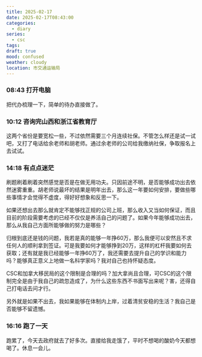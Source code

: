 ```yaml
---
title: 2025-02-17
date: 2025-02-17T08:43:00
categories:
  - diary
series:
  - csc
tags: 
draft: true
mood: confused
weather: cloudy
location: 市交通运输局
---
```



### 08:43 打开电脑
把代办梳理一下，简单的待办直接做了。

### 10:12 咨询完山西和浙江省教育厅

这两个省份是要宽松一些，不过依然需要三个月连续社保。不管怎么样还是试一试吧，又打了电话给余老师和胡老师。通过余老师的公司给我缴纳社保，争取报名上去试试。

### 14:18 有点点迷茫

刷题刷着刷着突然感觉是否是在做无用功夫。只因前途不明，是否能够成功出去依然迷雾重重。胡老师说最坏的结果是明年出去，那么这一年要如何安排，要做些哪些事情才会觉得不虚度，得好好想象和反思一下。

如果还想出去那么就肯定不能够找正规的公司上班，那么收入又当如何保证，而且目前的阶段需要考虑的已经不仅仅是养活自己的问题了。如果今年能够成功出去，那么从我自己方面所能够做的努力是哪些？

归根到底还是钱的问题，我若是真的能够一年挣60万，那么我便可以安然且不求任何人的顺利拿到签证。可是我要如何才能够挣到20万，这样的杠杆我要如何去获取；还有就是我已经能够一年挣60万了，我还需要去提升自己的学识和能力吗？能够真正意义上地做一名科学家吗？我对自己也持怀疑态度。

CSC和加拿大移民局的这个限制是合理的吗？加大拿尚且合理，可CSC的这个限制完全是由于我自己的疏忽造成了，为什么这些东西不书面写出来呢？害，还得自己打电话去问才行。

另外就是如果不出去，我如果能够在体制内上岸，过着清贫安稳的生活？我自己是否能够不留遗憾。

### 16:16 跑了一天

跑累了，今天去政府就去了好多次。直接给我走饿了，平时不想喝的酸奶今天都想喝了。休息一会儿。
